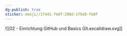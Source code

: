 ```yaml
---
dg-publish: true
sticker: emoji//1f441-fe0f-200d-1f5e8-fe0f
---
```

![[02 - Einrichtung GitHub und Basics Git.excalidraw.svg]]

